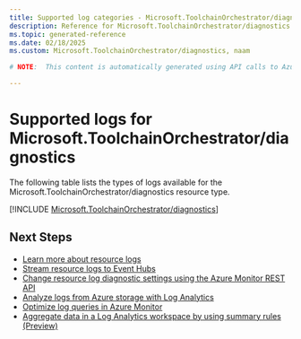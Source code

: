```yaml
---
title: Supported log categories - Microsoft.ToolchainOrchestrator/diagnostics
description: Reference for Microsoft.ToolchainOrchestrator/diagnostics in Azure Monitor Logs.
ms.topic: generated-reference
ms.date: 02/18/2025
ms.custom: Microsoft.ToolchainOrchestrator/diagnostics, naam

# NOTE:  This content is automatically generated using API calls to Azure. Any edits made on these files will be overwritten in the next run of the script. 

---
```





# Supported logs for Microsoft.ToolchainOrchestrator/diagnostics  
The following table lists the types of logs available for the Microsoft.ToolchainOrchestrator/diagnostics resource type.
  

  
[!INCLUDE [Microsoft.ToolchainOrchestrator/diagnostics](~/reusable-content/ce-skilling/azure/includes/azure-monitor/reference/logs/microsoft-toolchainorchestrator-diagnostics-logs-include.md)]  
  

## Next Steps

* [Learn more about resource logs](/azure/azure-monitor/essentials/platform-logs-overview)
* [Stream resource logs to Event Hubs](/azure/azure-monitor/essentials/resource-logs#send-to-azure-event-hubs)
* [Change resource log diagnostic settings using the Azure Monitor REST API](/rest/api/monitor/diagnosticsettings)
* [Analyze logs from Azure storage with Log Analytics](/azure/azure-monitor/essentials/resource-logs#send-to-log-analytics-workspace)
* [Optimize log queries in Azure Monitor](/azure/azure-monitor/logs/query-optimization)
* [Aggregate data in a Log Analytics workspace by using summary rules (Preview)](/azure/azure-monitor/logs/summary-rules)